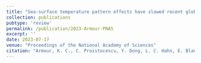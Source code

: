 ```yaml
---
title: "Sea-surface temperature pattern effects have slowed recent global warming and biased emergent constraints on climate sensitivity"
collection: publications
pubtype: 'review'
permalink: /publication/2023-Armour-PNAS
excerpt: ''
date: 2023-07-17
venue: "Proceedings of the National Academy of Sciences"
citation: "Armour, K. C., C. Proistocescu, Y. Dong, L. C. Hahn, E. Blanchard-Wrigglesworth, A. G. Pauling, R. C. Jnglin Wills, T. Andrews, M. F. Stuecker, S. Po-Chedley, I. Mitevski, P. M. Forster, J. M. Gregory (2023). &quot;Sea-surface temperature pattern effects have slowed recent global warming and biased emergent constraints on climate sensitivity&quot; <i>Proceedings of the National Academy of Sciences</i>. (under review)"
---
```

